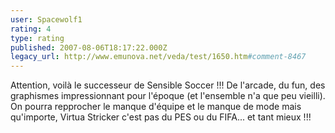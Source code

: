```yaml
---
user: Spacewolf1
rating: 4
type: rating
published: 2007-08-06T18:17:22.000Z
legacy_url: http://www.emunova.net/veda/test/1650.htm#comment-8467
---
```

Attention, voilà le successeur de Sensible Soccer !!! De l'arcade, du fun, des graphismes impressionnant pour l'époque (et l'ensemble n'a que peu vieilli). On pourra repprocher le manque d'équipe et le manque de mode mais qu'importe, Virtua Stricker c'est pas du PES ou du FIFA... et tant mieux !!!